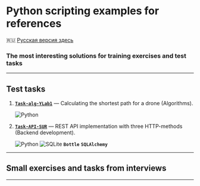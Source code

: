 # Python scripting examples for references #

:ru: [Русская версия здесь](README_RU.md)

### The most interesting solutions for training exercises and test tasks ###

----

## Test tasks ##

1. [**`Task-alg-YLab1`**](https://github.com/wildfielded/samples-python/tree/master/Task-alg-YL1)&nbsp;&mdash;
Calculating the shortest path for a drone (Algorithms).

    ![Python](https://img.shields.io/badge/python-3670A0?style=plastic&logo=python&logoColor=ffdd54)

2. [**`Task-API-SUR`**](https://github.com/wildfielded/samples-python/tree/master/Task-API-SUR)&nbsp;&mdash;
REST API implementation with three HTTP-methods (Backend development).

    ![Python](https://img.shields.io/badge/python-3670A0?style=plastic&logo=python&logoColor=ffdd54)
    ![SQLite](https://img.shields.io/badge/sqlite-%2307405e.svg?style=plastic&logo=sqlite&logoColor=white)
    **`Bottle`**
    **`SQLAlchemy`**

----

## Small exercises and tasks from interviews ##

----

